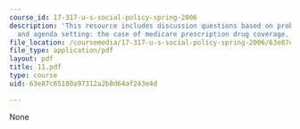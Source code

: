 ```yaml
---
course_id: 17-317-u-s-social-policy-spring-2006
description: 'This resource includes discussion questions based on problem definition
  and agenda setting: the case of medicare prescription drug coverage.'
file_location: /coursemedia/17-317-u-s-social-policy-spring-2006/63e87c65180a97312a2b8d64af243e4d_11.pdf
file_type: application/pdf
layout: pdf
title: 11.pdf
type: course
uid: 63e87c65180a97312a2b8d64af243e4d

---
```

None